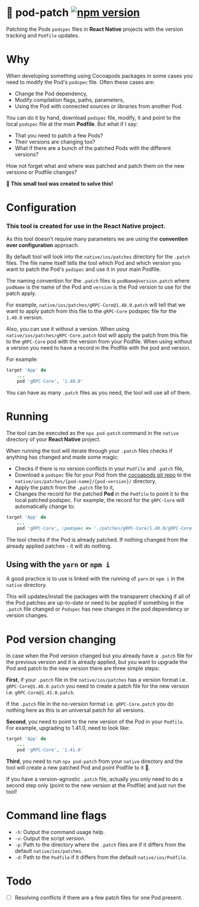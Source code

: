 # 💊 pod-patch [![npm version](https://badge.fury.io/js/pod-patch.svg)](https://badge.fury.io/js/pod-patch)

Patching the Pods `podspec` files in **React Native** projects with the version tracking and `Podfile` updates.

# Why

When developing something using Cocoapods packages in some cases you need to modify the Pod's `podspec` file. Often these cases are:

- Change the Pod dependency,
- Modify compilation flags, paths, parameters,
- Using the Pod with connected sources or libraries from another Pod.

You can do it by hand, download `podspec` file, modify, it and point to the local `podspec` file at the main **Podfile**. But what if I say:

- That you need to patch a few Pods?
- Their versions are changing too?
- What if there are a bunch of the patched Pods with the different versions?

How not forget what and where was patched and patch them on the new versions or Podfile changes?

**🎈 This small tool was created to solve this!**

# Configuration

### This tool is created for use in the **React Native** project.

As this tool doesn't require many parameters we are using the **convention over configuration** approach.

By default tool will look into the `native/ios/patches` directory for the `.patch` files. The file name itself tells the tool which Pod and which version you want to patch the Pod's `podspec` and use it in your main Podfile.

The naming convention for the `.patch` files is `podName@version.patch` where `podName` is the name of the Pod and `version` is the Pod version to use for the patch apply.

For example, `native/ios/patches/gRPC-Core@1.40.0.patch` will tell that we want to apply patch from this file to the `gRPC-Core` podspec file for the `1.40.0` version.

Also, you can use it without a version. When using `native/ios/patches/gRPC-Core.patch` tool will apply the patch from this file to the `gRPC-Core` pod with the version from your Podfile. When using without a version you need to have a record in the Podfile with the pod and version.

For example:

```ruby
target 'App' do
    ...
    pod 'gRPC-Core', '1.40.0'
```

You can have as many `.patch` files as you need, the tool will use all of them.

# Running

The tool can be executed as the `npx pod-patch` command in the `native` directory of your **React Native** project.

When running the tool will iterate through your `.patch` files checks if anything has changed and made some magic:

- Checks if there is no version conflicts in your `Podfile` and `.patch` file,
- Download a `podspec` file for your Pod from the [cocoapods git repo](https://github.com/CocoaPods/Specs/tree/master/Specs) to the `native/ios/patches/{pod-name}/{pod-version}/` directory,
- Apply the patch from the `.patch` file to it,
- Changes the record for the patched **Pod** in the `Podfile` to point it to the local patched podspec. For example, the record for the `gRPC-Core` will automatically change to:

```ruby
target 'App' do
    ...
    pod 'gRPC-Core', :podspec => './patches/gRPC-Core/1.40.0/gRPC-Core.podspec.json'
```

The tool checks if the Pod is already patched.
If nothing changed from the already applied patches - it will do nothing.

## Using with the `yarn` or `npm i`

A good practice is to use is linked with the running of `yarn` or `npm i` in the `native` directory.

This will updates/install the packages with the transparent checking if all of the Pod patches are up-to-date or need to be applied if something in the `.patch` file changed or `Podspec` has new changes in the pod dependency or version changes.

# Pod version changing

In case when the Pod version changed but you already have a `.patch` file for the previous version and it is already applied, but you want to upgrade the Pod and patch to the new version there are three simple steps:

**First**, if your `.patch` file in the `native/ios/patches` has a version format i.e. `gRPC-Core@1.40.0.patch` you need to create a patch file for the new version i.e. `gRPC-Core@1.41.0.patch`.

If the `.patch` file in the no-version format i.e. `gRPC-Core.patch` you do nothing here as this is an universal patch for all versions.

**Second**, you need to point to the new version of the Pod in your `Podfile`. For example, upgrading to 1.41.0, need to look like:

```ruby
target 'App' do
    ...
    pod 'gRPC-Core', '1.41.0'
```

**Third**, you need to run `npx pod-patch` from your `native` directory and the tool will create a new patched Pod and point Podfile to it 🙌.

If you have a version-agnostic `.patch` file, actually you only need to do a second step only (point to the new version at the Podfile) and just run the tool!

# Command line flags

- `-h`: Output the command usage help.
- `-v`: Output the script version.
- `-p`: Path to the directory where the `.patch` files are if it differs from the default `native/ios/patches`.
- `-d`: Path to the `Podfile` if it differs from the default `native/ios/Podfile`.

# Todo

- [ ] Resolving conflicts if there are a few patch files for one Pod present.

